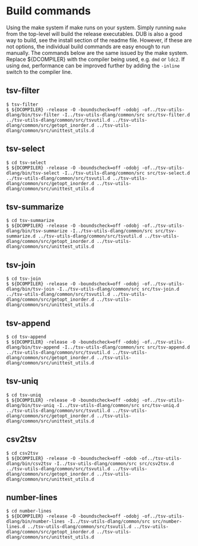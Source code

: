 # Build commands

Using the make system if make runs on your system. Simply running `make` from the top-level will build the release executables. DUB is also a good way to build, see the install section of the readme file. However, if these are not options, the individual build commands are easy enough to run manually. The commands below are the same issued by the make system. Replace ${DCOMPILER} with the compiler being used, e.g. `dmd` or `ldc2`. If using `dmd`, performance can be improved further by adding the `-inline` switch to the compiler line. 

## tsv-filter

```
$ tsv-filter
$ ${DCOMPILER} -release -O -boundscheck=off -odobj -of../tsv-utils-dlang/bin/tsv-filter -I../tsv-utils-dlang/common/src src/tsv-filter.d ../tsv-utils-dlang/common/src/tsvutil.d ../tsv-utils-dlang/common/src/getopt_inorder.d ../tsv-utils-dlang/common/src/unittest_utils.d
```

## tsv-select

```
$ cd tsv-select
$ ${DCOMPILER} -release -O -boundscheck=off -odobj -of../tsv-utils-dlang/bin/tsv-select -I../tsv-utils-dlang/common/src src/tsv-select.d ../tsv-utils-dlang/common/src/tsvutil.d ../tsv-utils-dlang/common/src/getopt_inorder.d ../tsv-utils-dlang/common/src/unittest_utils.d
```

## tsv-summarize

```
$ cd tsv-summarize
$ ${DCOMPILER} -release -O -boundscheck=off -odobj -of../tsv-utils-dlang/bin/tsv-summarize -I../tsv-utils-dlang/common/src src/tsv-summarize.d ../tsv-utils-dlang/common/src/tsvutil.d ../tsv-utils-dlang/common/src/getopt_inorder.d ../tsv-utils-dlang/common/src/unittest_utils.d
```

## tsv-join

```
$ cd tsv-join
$ ${DCOMPILER} -release -O -boundscheck=off -odobj -of../tsv-utils-dlang/bin/tsv-join -I../tsv-utils-dlang/common/src src/tsv-join.d ../tsv-utils-dlang/common/src/tsvutil.d ../tsv-utils-dlang/common/src/getopt_inorder.d ../tsv-utils-dlang/common/src/unittest_utils.d
```

## tsv-append

```
$ cd tsv-append
$ ${DCOMPILER} -release -O -boundscheck=off -odobj -of../tsv-utils-dlang/bin/tsv-append -I../tsv-utils-dlang/common/src src/tsv-append.d ../tsv-utils-dlang/common/src/tsvutil.d ../tsv-utils-dlang/common/src/getopt_inorder.d ../tsv-utils-dlang/common/src/unittest_utils.d
```

## tsv-uniq

```
$ cd tsv-uniq
$ ${DCOMPILER} -release -O -boundscheck=off -odobj -of../tsv-utils-dlang/bin/tsv-uniq -I../tsv-utils-dlang/common/src src/tsv-uniq.d ../tsv-utils-dlang/common/src/tsvutil.d ../tsv-utils-dlang/common/src/getopt_inorder.d ../tsv-utils-dlang/common/src/unittest_utils.d
```

## csv2tsv

```
$ cd csv2tsv
$ ${DCOMPILER} -release -O -boundscheck=off -odob -of../tsv-utils-dlang/bin/csv2tsv -I../tsv-utils-dlang/common/src src/csv2tsv.d ../tsv-utils-dlang/common/src/tsvutil.d ../tsv-utils-dlang/common/src/getopt_inorder.d ../tsv-utils-dlang/common/src/unittest_utils.d
```

## number-lines

```
$ cd number-lines
$ ${DCOMPILER} -release -O -boundscheck=off -odobj -of../tsv-utils-dlang/bin/number-lines -I../tsv-utils-dlang/common/src src/number-lines.d ../tsv-utils-dlang/common/src/tsvutil.d ../tsv-utils-dlang/common/src/getopt_inorder.d ../tsv-utils-dlang/common/src/unittest_utils.d
```
